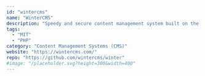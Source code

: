 ```yaml
---
id: "wintercms"
name: "WinterCMS"
description: "Speedy and secure content management system built on the Laravel PHP framework."
tags:
  - "MIT"
  - "PHP"
category: "Content Management Systems (CMS)"
website: "https://wintercms.com/"
repo: "https://github.com/wintercms/winter"
#image: "/placeholder.svg?height=300&width=400"
---
```


